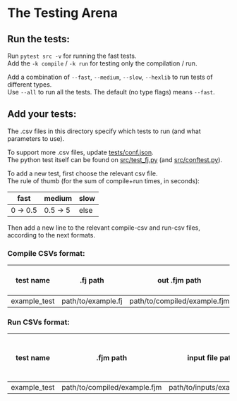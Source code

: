 # The Testing Arena

## Run the tests:

Run `pytest src -v` for running the fast tests.<br>
Add the `-k compile` / `-k run` for testing only the compilation / run.

Add a combination of `--fast`, `--medium`, `--slow`, `--hexlib` to run tests of different types.<br>
Use `--all` to run all the tests. The default (no type flags) means `--fast`.

## Add your tests:

The .csv files in this directory specify which tests to run (and what parameters to use). 

To support more .csv files, update [tests/conf.json](conf.json).<br>
The python test itself can be found on [src/test_fj.py](../src/test_fj.py) (and [src/conftest.py](../src/conftest.py)).

To add a new test, first choose the relevant csv file.<br>
The rule of thumb (for the sum of compile+run times, in seconds):

fast | medium | slow
---|---|---
0 &rarr; 0.5 | 0.5 &rarr; 5 | else

Then add a new line to the relevant compile-csv and run-csv files, according to the next formats.

### Compile CSVs format:

test name | .fj path | out .fjm path | memory width | version | flags | use stl | treat warnings as errors
---|---|---|---|---|---|---|---
example_test | path/to/example.fj | path/to/compiled/example.fjm | 64 | 1 | 0 | True | True

### Run CSVs format:

test name | .fjm path | input file path | output file path | is input a binary file | is output a binary file
---|---|---|---|---|--- 
example_test | path/to/compiled/example.fjm | path/to/inputs/example.in | path/to/outputs/example.out | False | False
